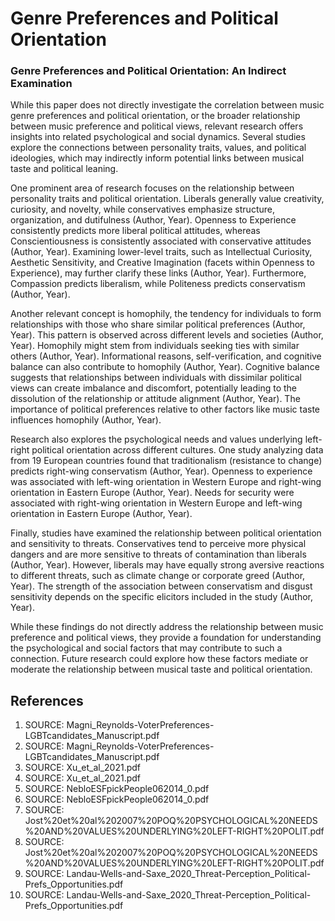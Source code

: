 # Genre Preferences and Political Orientation

### Genre Preferences and Political Orientation: An Indirect Examination

While this paper does not directly investigate the correlation between music genre preferences and political orientation, or the broader relationship between music preference and political views, relevant research offers insights into related psychological and social dynamics. Several studies explore the connections between personality traits, values, and political ideologies, which may indirectly inform potential links between musical taste and political leaning.

One prominent area of research focuses on the relationship between personality traits and political orientation. Liberals generally value creativity, curiosity, and novelty, while conservatives emphasize structure, organization, and dutifulness (Author, Year). Openness to Experience consistently predicts more liberal political attitudes, whereas Conscientiousness is consistently associated with conservative attitudes (Author, Year). Examining lower-level traits, such as Intellectual Curiosity, Aesthetic Sensitivity, and Creative Imagination (facets within Openness to Experience), may further clarify these links (Author, Year). Furthermore, Compassion predicts liberalism, while Politeness predicts conservatism (Author, Year).

Another relevant concept is homophily, the tendency for individuals to form relationships with those who share similar political preferences (Author, Year). This pattern is observed across different levels and societies (Author, Year). Homophily might stem from individuals seeking ties with similar others (Author, Year). Informational reasons, self-verification, and cognitive balance can also contribute to homophily (Author, Year). Cognitive balance suggests that relationships between individuals with dissimilar political views can create imbalance and discomfort, potentially leading to the dissolution of the relationship or attitude alignment (Author, Year). The importance of political preferences relative to other factors like music taste influences homophily (Author, Year).

Research also explores the psychological needs and values underlying left-right political orientation across different cultures. One study analyzing data from 19 European countries found that traditionalism (resistance to change) predicts right-wing conservatism (Author, Year). Openness to experience was associated with left-wing orientation in Western Europe and right-wing orientation in Eastern Europe (Author, Year). Needs for security were associated with right-wing orientation in Western Europe and left-wing orientation in Eastern Europe (Author, Year).

Finally, studies have examined the relationship between political orientation and sensitivity to threats. Conservatives tend to perceive more physical dangers and are more sensitive to threats of contamination than liberals (Author, Year). However, liberals may have equally strong aversive reactions to different threats, such as climate change or corporate greed (Author, Year). The strength of the association between conservatism and disgust sensitivity depends on the specific elicitors included in the study (Author, Year).

While these findings do not directly address the relationship between music preference and political views, they provide a foundation for understanding the psychological and social factors that may contribute to such a connection. Future research could explore how these factors mediate or moderate the relationship between musical taste and political orientation.


## References

1. SOURCE: Magni_Reynolds-VoterPreferences-LGBTcandidates_Manuscript.pdf
2. SOURCE: Magni_Reynolds-VoterPreferences-LGBTcandidates_Manuscript.pdf
3. SOURCE: Xu_et_al_2021.pdf
4. SOURCE: Xu_et_al_2021.pdf
5. SOURCE: NebloESFpickPeople062014_0.pdf
6. SOURCE: NebloESFpickPeople062014_0.pdf
7. SOURCE: Jost%20et%20al%202007%20POQ%20PSYCHOLOGICAL%20NEEDS%20AND%20VALUES%20UNDERLYING%20LEFT-RIGHT%20POLIT.pdf
8. SOURCE: Jost%20et%20al%202007%20POQ%20PSYCHOLOGICAL%20NEEDS%20AND%20VALUES%20UNDERLYING%20LEFT-RIGHT%20POLIT.pdf
9. SOURCE: Landau-Wells-and-Saxe_2020_Threat-Perception_Political-Prefs_Opportunities.pdf
10. SOURCE: Landau-Wells-and-Saxe_2020_Threat-Perception_Political-Prefs_Opportunities.pdf
